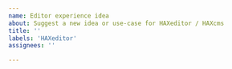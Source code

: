 ```yaml
---
name: Editor experience idea
about: Suggest a new idea or use-case for HAXeditor / HAXcms
title: ''
labels: 'HAXeditor'
assignees: ''

---
```

